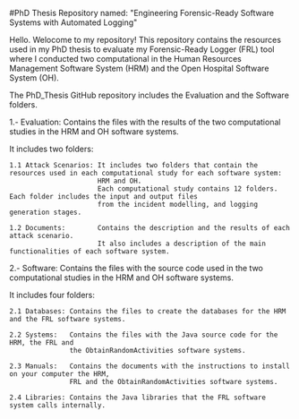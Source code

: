 #PhD Thesis Repository named: "Engineering Forensic-Ready Software Systems with Automated Logging"

Hello. Welocome to my repository! 
This repository contains the resources used in my PhD thesis to evaluate my Forensic-Ready Logger (FRL) tool where I 
conducted two computational in the Human Resources Management Software System (HRM) and the Open Hospital Software System (OH).

The PhD_Thesis GitHub repository includes the Evaluation and the Software folders.

1.- Evaluation: Contains the files with the results of the two computational studies in the HRM and OH software systems.

It includes two folders:
```
1.1 Attack Scenarios: It includes two folders that contain the resources used in each computational study for each software system:
                      HRM and OH.
                      Each computational study contains 12 folders. Each folder includes the input and output files
                      from the incident modelling, and logging generation stages.

1.2 Documents:        Contains the description and the results of each attack scenario.
                      It also includes a description of the main functionalities of each software system.
```

2.- Software: Contains the files with the source code used in the two computational studies in the HRM and OH software systems.

It includes four folders:
```
2.1 Databases: Contains the files to create the databases for the HRM and the FRL software systems.

2.2 Systems:   Contains the files with the Java source code for the HRM, the FRL and
               the ObtainRandomActivities software systems.

2.3 Manuals:   Contains the documents with the instructions to install on your computer the HRM,
               FRL and the ObtainRandomActivities software systems.

2.4 Libraries: Contains the Java libraries that the FRL software system calls internally.
```
